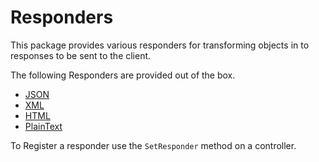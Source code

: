 # Responders

This package provides various responders for transforming
objects in to responses to be sent to the client.

The following Responders are provided out of the box.

  * [JSON](json.go)
  * [XML](xml.go)
  * [HTML](html.go)
  * [PlainText](plain_text.go)

To Register a responder use the `SetResponder` method on
a controller.
